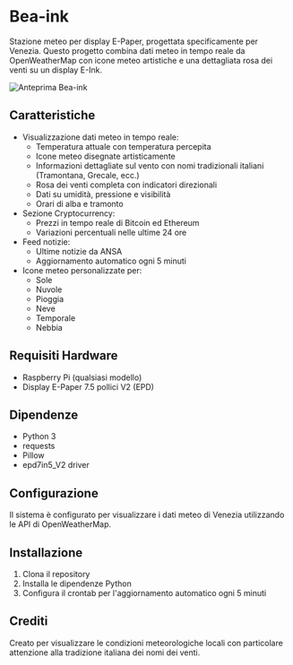 # Bea-ink
Stazione meteo per display E-Paper, progettata specificamente per Venezia. Questo progetto combina dati meteo in tempo reale da OpenWeatherMap con icone meteo artistiche e una dettagliata rosa dei venti su un display E-Ink.

![Anteprima Bea-ink](Bea-Ink-2.jpg)

## Caratteristiche
- Visualizzazione dati meteo in tempo reale:
  - Temperatura attuale con temperatura percepita
  - Icone meteo disegnate artisticamente
  - Informazioni dettagliate sul vento con nomi tradizionali italiani (Tramontana, Grecale, ecc.)
  - Rosa dei venti completa con indicatori direzionali
  - Dati su umidità, pressione e visibilità
  - Orari di alba e tramonto
- Sezione Cryptocurrency:
  - Prezzi in tempo reale di Bitcoin ed Ethereum
  - Variazioni percentuali nelle ultime 24 ore
- Feed notizie:
  - Ultime notizie da ANSA
  - Aggiornamento automatico ogni 5 minuti
- Icone meteo personalizzate per:
  - Sole
  - Nuvole
  - Pioggia
  - Neve
  - Temporale
  - Nebbia

## Requisiti Hardware
- Raspberry Pi (qualsiasi modello)
- Display E-Paper 7.5 pollici V2 (EPD)

## Dipendenze
- Python 3
- requests
- Pillow
- epd7in5_V2 driver

## Configurazione
Il sistema è configurato per visualizzare i dati meteo di Venezia utilizzando le API di OpenWeatherMap.

## Installazione
1. Clona il repository
2. Installa le dipendenze Python
3. Configura il crontab per l'aggiornamento automatico ogni 5 minuti

## Crediti
Creato per visualizzare le condizioni meteorologiche locali con particolare attenzione alla tradizione italiana dei nomi dei venti.
